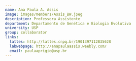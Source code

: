 ```yaml
---
name: Ana Paula A. Assis
image: images/members/Assis_BW.jpeg
description: Professora Assistente
department: Departamento de Genética e Biologia Evolutiva
university: USP
group: collaborator
links:
  lattes: http://lattes.cnpq.br/1901397112835628
  labwebpage: http://anapaulaassis.weebly.com/
  email: paulaaprigio@usp.br
---
```


